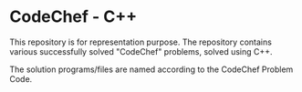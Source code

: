 # CodeChef - C++

This repository is for representation purpose.
The repository contains various successfully solved "CodeChef" problems, solved using C++.

The solution programs/files are named according to the CodeChef Problem Code.
